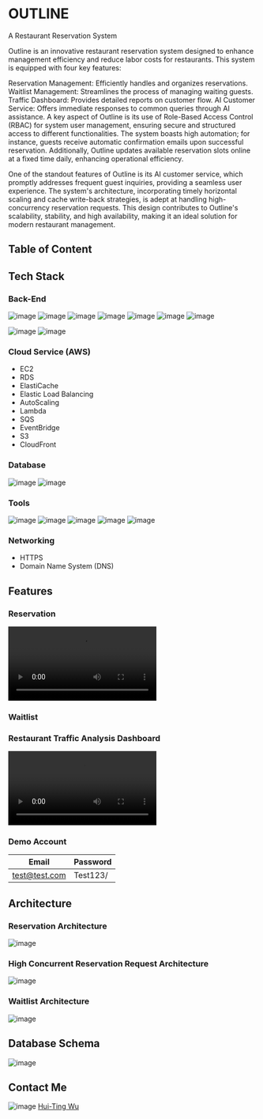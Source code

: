 # OUTLINE

A Restaurant Reservation System

Outline is an innovative restaurant reservation system designed to enhance management efficiency and reduce labor costs for restaurants. This system is equipped with four key features:

Reservation Management: Efficiently handles and organizes reservations.
Waitlist Management: Streamlines the process of managing waiting guests.
Traffic Dashboard: Provides detailed reports on customer flow.
AI Customer Service: Offers immediate responses to common queries through AI assistance.
A key aspect of Outline is its use of Role-Based Access Control (RBAC) for system user management, ensuring secure and structured access to different functionalities. The system boasts high automation; for instance, guests receive automatic confirmation emails upon successful reservation. Additionally, Outline updates available reservation slots online at a fixed time daily, enhancing operational efficiency.

One of the standout features of Outline is its AI customer service, which promptly addresses frequent guest inquiries, providing a seamless user experience. The system's architecture, incorporating timely horizontal scaling and cache write-back strategies, is adept at handling high-concurrency reservation requests. This design contributes to Outline's scalability, stability, and high availability, making it an ideal solution for modern restaurant management.

## Table of Content

## Tech Stack

### Back-End

![image](https://img.shields.io/badge/JavaScript-323330?style=for-the-badge&logo=javascript&logoColor=F7DF1E)
![image](https://img.shields.io/badge/Node%20js-339933?style=for-the-badge&logo=nodedotjs&logoColor=white)
![image](https://img.shields.io/badge/Express%20js-000000?style=for-the-badge&logo=express&logoColor=white)
![image](https://img.shields.io/badge/Amazon_AWS-FF9900?style=for-the-badge&logo=amazonaws&logoColor=white)
![image](https://img.shields.io/badge/Socket.io-010101?&style=for-the-badge&logo=Socket.io&logoColor=white)
![image](https://img.shields.io/badge/ChatGPT-74aa9c?style=for-the-badge&logo=openai&logoColor=white)
![image](https://img.shields.io/badge/Lua-2C2D72.svg?style=for-the-badge&logo=Lua&logoColor=white)

![image](https://img.shields.io/badge/JWT-000000?style=for-the-badge&logo=JSON%20web%20tokens&logoColor=white)
![image](https://img.shields.io/badge/Chart%20js-FF6384?style=for-the-badge&logo=chartdotjs&logoColor=white)

### Cloud Service (AWS)

- EC2
- RDS
- ElastiCache
- Elastic Load Balancing
- AutoScaling
- Lambda
- SQS
- EventBridge
- S3
- CloudFront

### Database

![image](https://img.shields.io/badge/PostgreSQL-316192?style=for-the-badge&logo=postgresql&logoColor=white)
![image](https://img.shields.io/badge/redis-%23DD0031.svg?&style=for-the-badge&logo=redis&logoColor=white)

### Tools

![image](https://img.shields.io/badge/GIT-E44C30?style=for-the-badge&logo=git&logoColor=white)
![image](https://img.shields.io/badge/GitHub_Actions-2088FF?style=for-the-badge&logo=github-actions&logoColor=white)
![image](https://img.shields.io/badge/Docker-2CA5E0?style=for-the-badge&logo=docker&logoColor=white)
![image](https://img.shields.io/badge/k6-7D64FF.svg?style=for-the-badge&logo=k6&logoColor=white)
![image](https://img.shields.io/badge/Vitest-6E9F18.svg?style=for-the-badge&logo=Vitest&logoColor=white)

### Networking

- HTTPS
- Domain Name System (DNS)

## Features

### Reservation

![image](https://d1iiwo05ednfy2.cloudfront.net/%E6%96%B0%E5%A2%9E%E8%A8%82%E4%BD%8D+-+Google+Chrome+2023-12-27+22-19-36.mp4)

### Waitlist

### Restaurant Traffic Analysis Dashboard

![image](https://d1iiwo05ednfy2.cloudfront.net/%E6%B5%81%E9%87%8F%E5%A0%B1%E8%A1%A8+-+Outline+-+Google+Chrome+2023-12-28+00-48-44.mp4)

### Demo Account

| Email         | Password |
| ------------- | -------- |
| test@test.com | Test123/ |

## Architecture

### Reservation Architecture

![image](https://d1iiwo05ednfy2.cloudfront.net/Reservation+Architecture.png)

### High Concurrent Reservation Request Architecture

![image](https://d1iiwo05ednfy2.cloudfront.net/High+Concurrent+Request+Arichitecture.png)

### Waitlist Architecture

![image](https://d1iiwo05ednfy2.cloudfront.net/waitlist+architecture.png)

## Database Schema

![image](https://d1iiwo05ednfy2.cloudfront.net/outline_database_schema.png)

## Contact Me

![image](https://img.shields.io/badge/LinkedIn-0A66C2.svg?style=for-the-badge&logo=LinkedIn&logoColor=white) [Hui-Ting Wu](https://www.linkedin.com/in/hui-ting-wu-7b6732149/)
